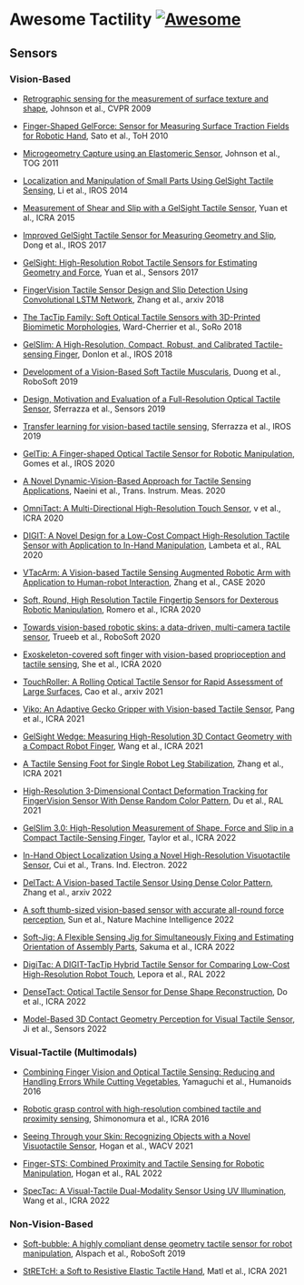 # Awesome Tactility [![Awesome](https://awesome.re/badge-flat.svg)](https://awesome.re)


## Sensors

### Vision-Based

- [Retrographic sensing for the measurement of surface texture and shape](https://ieeexplore.ieee.org/abstract/document/5206534), Johnson et al., CVPR 2009

- [Finger-Shaped GelForce: Sensor for Measuring Surface Traction Fields for Robotic Hand](https://ieeexplore.ieee.org/abstract/document/5306070), Sato et al., ToH 2010

- [Microgeometry Capture using an Elastomeric Sensor](https://dl.acm.org/doi/abs/10.1145/2010324.1964941), Johnson et al., TOG 2011

- [Localization and Manipulation of Small Parts Using GelSight Tactile Sensing](https://ieeexplore.ieee.org/abstract/document/6943123), Li et al., IROS 2014

- [Measurement of Shear and Slip with a GelSight Tactile Sensor](https://ieeexplore.ieee.org/abstract/document/7139016), Yuan et al., ICRA 2015

- [Improved GelSight Tactile Sensor for Measuring Geometry and Slip](https://ieeexplore.ieee.org/abstract/document/8202149), Dong et al., IROS 2017

- [GelSight: High-Resolution Robot Tactile Sensors for Estimating Geometry and Force](https://www.mdpi.com/1424-8220/17/12/2762), Yuan et al., Sensors 2017

- [FingerVision Tactile Sensor Design and Slip Detection Using Convolutional LSTM Network](https://arxiv.org/abs/1810.02653), Zhang et al., arxiv 2018

- [The TacTip Family: Soft Optical Tactile Sensors with 3D-Printed Biomimetic Morphologies](https://www.liebertpub.com/doi/full/10.1089/soro.2017.0052), Ward-Cherrier et al., SoRo 2018

- [GelSlim: A High-Resolution, Compact, Robust, and Calibrated Tactile-sensing Finger](https://ieeexplore.ieee.org/abstract/document/8593661), Donlon et al., IROS 2018

- [Development of a Vision-Based Soft Tactile Muscularis](https://ieeexplore.ieee.org/abstract/document/8722814), Duong et al., RoboSoft 2019

- [Design, Motivation and Evaluation of a Full-Resolution Optical Tactile Sensor](https://www.mdpi.com/1424-8220/19/4/928), Sferrazza et al., Sensors 2019

- [Transfer learning for vision-based tactile sensing](https://ieeexplore.ieee.org/abstract/document/8967571), Sferrazza et al., IROS 2019

- [GelTip: A Finger-shaped Optical Tactile Sensor for Robotic Manipulation](https://ieeexplore.ieee.org/abstract/document/9340881), Gomes et al., IROS 2020

- [A Novel Dynamic-Vision-Based Approach for Tactile Sensing Applications](https://ieeexplore.ieee.org/abstract/document/8723387), Naeini et al., Trans. Instrum. Meas. 2020

- [OmniTact: A Multi-Directional High-Resolution Touch Sensor](https://ieeexplore.ieee.org/abstract/document/9196712), v et al., ICRA 2020

- [DIGIT: A Novel Design for a Low-Cost Compact High-Resolution Tactile Sensor with Application to In-Hand Manipulation](https://ieeexplore.ieee.org/abstract/document/9018215), Lambeta et al., RAL 2020

- [VTacArm: A Vision-based Tactile Sensing Augmented Robotic Arm with Application to Human-robot Interaction](https://ieeexplore.ieee.org/abstract/document/9217019), Zhang et al., CASE 2020

- [Soft, Round, High Resolution Tactile Fingertip Sensors for Dexterous Robotic Manipulation](https://ieeexplore.ieee.org/abstract/document/9196909), Romero et al., ICRA 2020

- [Towards vision-based robotic skins: a data-driven, multi-camera tactile sensor](https://ieeexplore.ieee.org/abstract/document/9116060), Trueeb et al., RoboSoft 2020

- [Exoskeleton-covered soft finger with vision-based proprioception and tactile sensing](https://ieeexplore.ieee.org/abstract/document/9197369), She et al., ICRA 2020

- [TouchRoller: A Rolling Optical Tactile Sensor for Rapid Assessment of Large Surfaces](https://arxiv.org/abs/2103.00595), Cao et al., arxiv 2021

- [Viko: An Adaptive Gecko Gripper with Vision-based Tactile Sensor](https://ieeexplore.ieee.org/abstract/document/9561606), Pang et al., ICRA 2021

- [GelSight Wedge: Measuring High-Resolution 3D Contact Geometry with a Compact Robot Finger](https://ieeexplore.ieee.org/abstract/document/9560783), Wang et al., ICRA 2021

- [A Tactile Sensing Foot for Single Robot Leg Stabilization](https://ieeexplore.ieee.org/abstract/document/9560967), Zhang et al., ICRA 2021

- [High-Resolution 3-Dimensional Contact Deformation Tracking for FingerVision Sensor With Dense Random Color Pattern](https://ieeexplore.ieee.org/abstract/document/9361253), Du et al., RAL 2021

- [GelSlim 3.0: High-Resolution Measurement of Shape, Force and Slip in a Compact Tactile-Sensing Finger](https://ieeexplore.ieee.org/abstract/document/9811832), Taylor et al., ICRA 2022

- [In-Hand Object Localization Using a Novel High-Resolution Visuotactile Sensor](https://ieeexplore.ieee.org/abstract/document/9464700), Cui et al., Trans. Ind. Electron. 2022

- [DelTact: A Vision-based Tactile Sensor Using Dense Color Pattern](https://arxiv.org/abs/2202.02179), Zhang et al., arxiv 2022

- [A soft thumb-sized vision-based sensor with accurate all-round force perception](https://www.nature.com/articles/s42256-021-00439-3), Sun et al., Nature Machine Intelligence 2022

- [Soft-Jig: A Flexible Sensing Jig for Simultaneously Fixing and Estimating Orientation of Assembly Parts](https://ieeexplore.ieee.org/abstract/document/9812094), Sakuma et al., ICRA 2022

- [DigiTac: A DIGIT-TacTip Hybrid Tactile Sensor for Comparing Low-Cost High-Resolution Robot Touch](https://ieeexplore.ieee.org/abstract/document/9829271), Lepora et al., RAL 2022

- [DenseTact: Optical Tactile Sensor for Dense Shape Reconstruction](https://ieeexplore.ieee.org/abstract/document/9811966), Do et al., ICRA 2022

- [Model-Based 3D Contact Geometry Perception for Visual Tactile Sensor](https://www.mdpi.com/1424-8220/22/17/6470), Ji et al., Sensors 2022

<!---
- [](), xxx et al., yyy 20
-->



### Visual-Tactile (Multimodals)

- [Combining Finger Vision and Optical Tactile Sensing: Reducing and Handling Errors While Cutting Vegetables](https://ieeexplore.ieee.org/abstract/document/7803400), Yamaguchi et al., Humanoids 2016

- [Robotic grasp control with high-resolution combined tactile and proximity sensing](https://ieeexplore.ieee.org/abstract/document/7487126), Shimonomura et al., ICRA 2016

- [Seeing Through your Skin: Recognizing Objects with a Novel Visuotactile Sensor](https://openaccess.thecvf.com/content/WACV2021/papers/Hogan_Seeing_Through_Your_Skin_Recognizing_Objects_With_a_Novel_Visuotactile_WACV_2021_paper.pdf), Hogan et al., WACV 2021

- [Finger-STS: Combined Proximity and Tactile Sensing for Robotic Manipulation](https://ieeexplore.ieee.org/abstract/document/9832483), Hogan et al., RAL 2022

- [SpecTac: A Visual-Tactile Dual-Modality Sensor Using UV Illumination](https://ieeexplore.ieee.org/abstract/document/9812348), Wang et al., ICRA 2022





### Non-Vision-Based

- [Soft-bubble: A highly compliant dense geometry tactile sensor for robot manipulation](https://ieeexplore.ieee.org/abstract/document/8722713), Alspach et al., RoboSoft 2019

- [StRETcH: a Soft to Resistive Elastic Tactile Hand](https://ieeexplore.ieee.org/abstract/document/9561822), Matl et al., ICRA 2021





